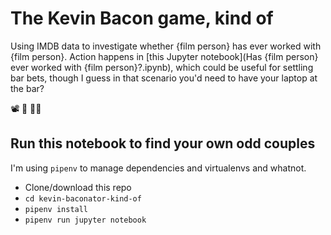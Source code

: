 # The Kevin Bacon game, kind of
Using IMDB data to investigate whether {film person} has ever worked with {film person}. Action happens in [this Jupyter notebook](Has {film person} ever worked with {film person}?.ipynb), which could be useful for settling bar bets, though I guess in that scenario you'd need to have your laptop at the bar?

📽 🍺 👩‍🎤

## Run this notebook to find your own odd couples
I'm using `pipenv` to manage dependencies and virtualenvs and whatnot.

- Clone/download this repo
- `cd kevin-baconator-kind-of`
- `pipenv install`
- `pipenv run jupyter notebook`